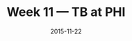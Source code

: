 ---
layout: game
title: Week 11 — TB at PHI
season: 2015
game_id: 2015_11_TB_PHI
week: 11
date: 2015-11-22
home_team: PHI
away_team: TB
final_home: 
final_away: 
pbp_url: /assets/data/pbp/2015/2015_11_TB_PHI.csv.gz
---